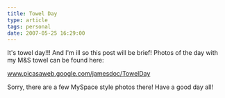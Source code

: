 ```yaml
---
title: Towel Day
type: article
tags: personal
date: 2007-05-25 16:29:00
---
```


<p>It's towel day!!! And I'm ill so this post will be brief! Photos of the day with my M&amp;S towel can be found here:</p> <p><a href="http://www.picasaweb.google.com/jamesdoc/TowelDay" target="null">www.picasaweb.google.com/jamesdoc/TowelDay</a></p> <p>Sorry, there are a few MySpace style photos there! Have a good day all!</p>
